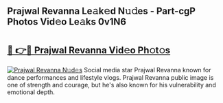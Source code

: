 ## Prajwal Revanna Le𝚊k𝚎d N𝚞𝚍es - Part-cgP Photos Vid𝚎o Le𝚊ks 0v1N6

# <h2><a href="http://fbdw49.evod.top/?m=Prajwal+Revanna">🔗 👉🔴 Prajwal Revanna Vid𝚎o Ph𝚘t𝚘s</a></h2>

[![Prajwal Revanna N𝚞d𝚎s](https://i.imgur.com/8V9OHl7.gif)](http://fbdw49.evod.top/?m=Prajwal+Revanna)
Social media star Prajwal Revanna known for dance performances and lifestyle vlogs. Prajwal Revanna public image is one of strength and courage, but he's also known for his vulnerability and emotional depth. 
